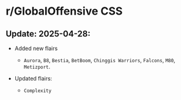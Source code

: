# r/GlobalOffensive CSS

## Update: 2025-04-28:
- Added new flairs
    - `Aurora`, `B8`, `Bestia`, `BetBoom`, `Chinggis Warriors`, `Falcons`, `M80`, `Metizport`.

- Updated flairs:
    - `Complexity`
